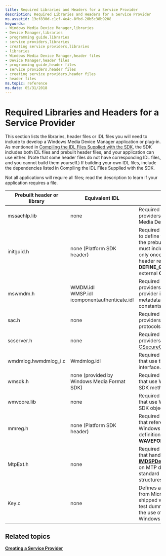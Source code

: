 ```yaml
---
title: Required Libraries and Headers for a Service Provider
description: Required Libraries and Headers for a Service Provider
ms.assetid: 13ef830d-c1cf-4e4c-8fbd-20b5c38b9208
keywords:
- Windows Media Device Manager,libraries
- Device Manager,libraries
- programming guide,libraries
- service providers,libraries
- creating service providers,libraries
- libraries
- Windows Media Device Manager,header files
- Device Manager,header files
- programming guide,header files
- service providers,header files
- creating service providers,header files
- header files
ms.topic: reference
ms.date: 05/31/2018
---
```


# Required Libraries and Headers for a Service Provider

This section lists the libraries, header files or IDL files you will need to include to develop a Windows Media Device Manager application or plug-in. As mentioned in [Compiling the IDL Files Supplied with the SDK](compiling-the-idl-files-supplied-with-the-sdk.md), the SDK includes both IDL files and prebuilt header files, and your application can use either. (Note that some header files do not have corresponding IDL files, and you cannot build them yourself.) If building your own IDL files, include the dependencies listed in Compiling the IDL Files Supplied with the SDK.

Not all applications will require all files; read the description to learn if your application requires a file.



| Prebuilt header or library       | Equivalent IDL                                                                | Description                                                                                                                                                                                                                                                    |
|----------------------------------|-------------------------------------------------------------------------------|----------------------------------------------------------------------------------------------------------------------------------------------------------------------------------------------------------------------------------------------------------------|
| mssachlp.lib                     | none                                                                          | Required by all service providers. Defines Windows Media Device Manager objects.                                                                                                                                                                               |
| initguid.h                       | none (Platform SDK header)                                                    | Required by all service providers to define the **GUID** values using the prebuilt Mswmdm.h file. You must include initguid.h once and only once in your project. This header redefines the **DEFINE\_GUID** macro to avoid external **GUID** naming problems. |
| mswmdm.h                         | WMDM.idl<br/> WMSP.idl<br/> icomponentauthenticate.idl<br/> | Required by all service providers. Defines all the service provider interfaces, structures, metadata, error codes, and other constants.                                                                                                                        |
| sac.h                            | none                                                                          | Required by all service providers. Defines SAC protocols.                                                                                                                                                                                                      |
| scserver.h                       | none                                                                          | Required by all service providers. Declares the [CSecureChannelServer](csecurechannelserver-class.md) class.                                                                                                                                                  |
| wmdmlog.hwmdmlog\_i.c<br/> | Wmdmlog.idl                                                                   | Required by service providers that use the [**IWMDMLogger**](/windows/desktop/api/wmdmlog/nn-wmdmlog-iwmdmlogger) interface.                                                                                                                                                                       |
| wmsdk.h                          | none (provided by Windows Media Format SDK)                                   | Required for service providers that use Windows Media Format SDK methods.                                                                                                                                                                                      |
| wmvcore.lib                      | none                                                                          | Required by service providers that use Windows Media Format SDK objects or functions.                                                                                                                                                                          |
| mmreg.h                          | none (Platform SDK header)                                                    | Required by service providers that reference various standard Windows Media format definitions, such as **WAVEFORMATEX**.                                                                                                                                      |
| MtpExt.h                         | none                                                                          | Required for service providers that handle [**IMDSPDevice3::DeviceIoControl**](/windows/desktop/api/mswmdm/nf-mswmdm-imdspdevice3-deviceiocontrol) on MTP devices. Defines various standard MTP constants and structures.                                                                        |
| Key.c                            | none                                                                          | Defines a key and certificate from Microsoft. The version shipped with the SDK includes a test dummy key that will allow the use of non-DRM protected Windows Media files.                                                                                     |



 

## Related topics

<dl> <dt>

[**Creating a Service Provider**](creating-a-service-provider.md)
</dt> </dl>

 

 





